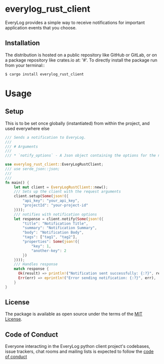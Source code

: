 # everylog_rust_client

EveryLog provides a simple way to receive notifications for important application events that you choose.

## Installation

The distribution is hosted on a public repository like GitHub or GitLab, or on a package repository like crates.io at: '#'. To directly install the package run from your terminal::

    $ cargo install everylog_rust_client

# Usage

## Setup

This is to be set once globally (instantiated) from within the project, and used everywhere else

```rust
/// Sends a notification to EveryLog.
///
/// # Arguments
///
/// * `notify_options` - A Json object containing the options for the notification.

use everylog_rust_client::EveryLogRustClient;
/// use serde_json::json;
///
/// 
fn main() {
    let mut client = EveryLogRustClient::new();
    /// Sets up the client with the request arguments
    client.setup(Some(json!({
        "api_key": "your_api_key",
        "projectId": "your-project-id"
    })));
    /// notifies with notification options
    let response = client.notify(Some(json!({
        "title": "Notification Title",
        "summary": "Notification Summary",
        "body": "Notification Body",
        "tags": ["tag1", "tag2"],
        "properties": Some(json!({
            "key": 1,
            "another-key": 2
        })
    })));
    /// Handles response
    match response {
      Ok(result) => println!("Notification sent successfully: {:?}", result),
      Err(err) => eprintln!("Error sending notification: {:?}", err),
    }
}
 ```

## License

The package is available as open source under the terms of the [MIT License](LICENSE).

## Code of Conduct

Everyone interacting in the EveryLog python client project's codebases, issue trackers, chat rooms and mailing lists is expected to follow the [code of conduct](./CODE_OF_CONDUCT.md)